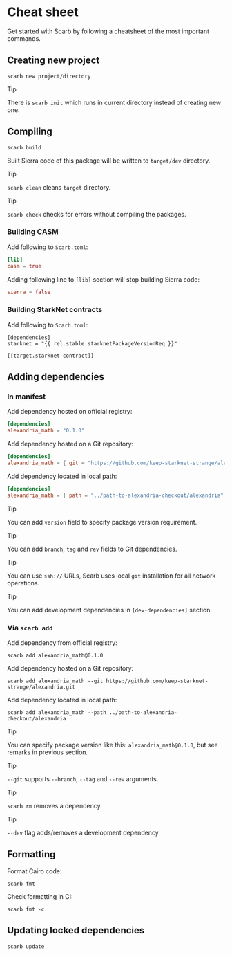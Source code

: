 <script setup>
import { data as rel } from "../github.data";
</script>

# Cheat sheet

Get started with Scarb by following a cheatsheet of the most important commands.

## Creating new project

```shell
scarb new project/directory
```

> [!TIP]
> There is `scarb init` which runs in current directory instead of creating new one.

## Compiling

```shell
scarb build
```

Built Sierra code of this package will be written to `target/dev` directory.

<!-- prettier-ignore -->
> [!TIP]
> `scarb clean` cleans `target` directory.

<!-- prettier-ignore -->
> [!TIP]
> `scarb check` checks for errors without compiling the packages.

### Building CASM

Add following to `Scarb.toml`:

```toml
[lib]
casm = true
```

Adding following line to `[lib]` section will stop building Sierra code:

```toml
sierra = false
```

### Building StarkNet contracts

Add following to `Scarb.toml`:

```toml-vue
[dependencies]
starknet = "{{ rel.stable.starknetPackageVersionReq }}"

[[target.starknet-contract]]
```

## Adding dependencies

### In manifest

Add dependency hosted on official registry:

```toml
[dependencies]
alexandria_math = "0.1.0"
```

Add dependency hosted on a Git repository:

```toml
[dependencies]
alexandria_math = { git = "https://github.com/keep-starknet-strange/alexandria.git" }
```

Add dependency located in local path:

```toml
[dependencies]
alexandria_math = { path = "../path-to-alexandria-checkout/alexandria" }
```

> [!TIP]
> You can add `version` field to specify package version requirement.

> [!TIP]
> You can add `branch`, `tag` and `rev` fields to Git dependencies.

> [!TIP]
> You can use `ssh://` URLs, Scarb uses local `git` installation for all network operations.

> [!TIP]
> You can add development dependencies in `[dev-dependencies]` section.

### Via `scarb add`

Add dependency from official registry:

```shell
scarb add alexandria_math@0.1.0
```

Add dependency hosted on a Git repository:

```shell
scarb add alexandria_math --git https://github.com/keep-starknet-strange/alexandria.git
```

Add dependency located in local path:

```shell
scarb add alexandria_math --path ../path-to-alexandria-checkout/alexandria
```

> [!TIP]
> You can specify package version like this: `alexandria_math@0.1.0`, but see remarks in previous section.

<!-- prettier-ignore -->
> [!TIP]
> `--git` supports `--branch`, `--tag` and `--rev` arguments.

<!-- prettier-ignore -->
> [!TIP]
> `scarb rm` removes a dependency.

<!-- prettier-ignore -->
> [!TIP]
> `--dev` flag adds/removes a development dependency.

## Formatting

Format Cairo code:

```shell
scarb fmt
```

Check formatting in CI:

```shell
scarb fmt -c
```

## Updating locked dependencies

```shell
scarb update
```
